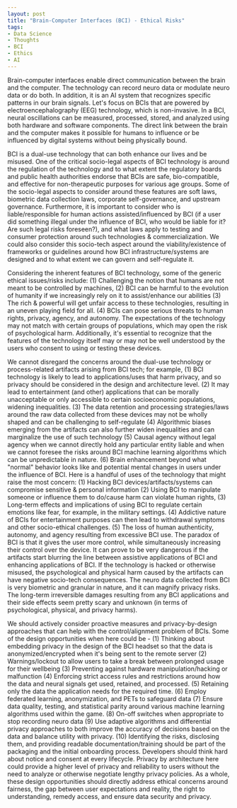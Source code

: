 ```yaml
---
layout: post
title: "Brain-Computer Interfaces (BCI) - Ethical Risks"
tags:
- Data Science
- Thoughts
- BCI
- Ethics
- AI
---
```


Brain-computer interfaces enable direct communication between the brain and the computer. The technology can record neuro data or modulate neuro data or do both. In addition, it is an AI system that recognizes specific patterns in our brain signals. Let's focus on BCIs that are powered by electroencephalography (EEG) technology, which is non-invasive. In a BCI, neural oscillations can be measured, processed, stored, and analyzed using both hardware and software components. The direct link between the brain and the computer makes it possible for humans to influence or be influenced by digital systems without being physically bound. 
 
BCI is a dual-use technology that can both enhance our lives and be misused. One of the critical socio-legal aspects of BCI technology is around the regulation of the technology and to what extent the regulatory boards and public health authorities endorse that BCIs are safe, bio-compatible, and effective for non-therapeutic purposes for various age groups. Some of the socio-legal aspects to consider around these features are soft laws, biometric data collection laws, corporate self-governance, and upstream governance. Furthermore, it is important to consider who is liable/responsible for human actions assisted/influenced by BCI (if a user did something illegal under the influence of BCI, who would be liable for it? Are such legal risks foreseen?), and what laws apply to testing and consumer protection around such technologies & commercialization. We could also consider this socio-tech aspect around the viability/existence of frameworks or guidelines around how BCI infrastructure/systems are designed and to what extent we can govern and self-regulate it. 
 
Considering the inherent features of BCI technology, some of the generic ethical issues/risks include: (1) Challenging the notion that humans are not meant to be controlled by machines, (2) BCI can be harmful to the evolution of humanity if we increasingly rely on it to assist/enhance our abilities (3) The rich & powerful will get unfair access to these technologies, resulting in an uneven playing field for all. (4) BCIs can pose serious threats to human rights, privacy, agency, and autonomy. The expectations of the technology may not match with certain groups of populations, which may open the risk of psychological harm. Additionally, it's essential to recognize that the features of the technology itself may or may not be well understood by the users who consent to using or testing these devices. 
 
We cannot disregard the concerns around the dual-use technology or process-related artifacts arising from BCI tech; for example, (1) BCI technology is likely to lead to applications/uses that harm privacy, and so privacy should be considered in the design and architecture level. (2) It may lead to entertainment (and other) applications that can be morally unacceptable or only accessible to certain socioeconomic populations, widening inequalities. (3) The data retention and processing strategies/laws around the raw data collected from these devices may not be wholly shaped and can be challenging to self-regulate (4) Algorithmic biases emerging from the artifacts can also further widen inequalities and can marginalize the use of such technology (5) Causal agency without legal agency when we cannot directly hold any particular entity liable and when we cannot foresee the risks around BCI machine learning algorithms which can be unpredictable in nature. (6) Brain enhancement beyond what "normal" behavior looks like and potential mental changes in users under the influence of BCI. Here is a handful of uses of the technology that might raise the most concern: (1) Hacking BCI devices/artifacts/systems can compromise sensitive & personal information (2) Using BCI to manipulate someone or influence them to do/cause harm can violate human rights, (3) Long-term effects and implications of using BCI to regulate certain emotions like fear, for example, in the military settings. (4) Addictive nature of BCIs for entertainment purposes can then lead to withdrawal symptoms and other socio-ethical challenges. (5) The loss of human authenticity, autonomy, and agency resulting from excessive BCI use. The paradox of BCI is that it gives the user more control, while simultaneously increasing their control over the device. It can prove to be very dangerous if the artifacts start blurring the line between assistive applications of BCI and enhancing applications of BCI. If the technology is hacked or otherwise misused, the psychological and physical harm caused by the artifacts can have negative socio-tech consequences. The neuro data collected from BCI is very biometric and granular in nature, and it can magnify privacy risks. The long-term irreversible damages resulting from any BCI applications and their side effects seem pretty scary and unknown (in terms of psychological, physical, and privacy harms).

We should actively consider proactive measures and privacy-by-design approaches that can help with the control/alignment problem of BCIs. Some of the design opportunities when here could be - (1) Thinking about embedding privacy in the design of the BCI headset so that the data is anonymized/encrypted when it's being sent to the remote server (2) Warnings/lockout to allow users to take a break between prolonged usage for their wellbeing (3) Preventing against hardware manipulation/hacking or malfunction (4) Enforcing strict access rules and restrictions around how the data and neural signals get used, retained, and processed. (5) Retaining only the data the application needs for the required time. (6) Employ federated learning, anonymization, and PETs to safeguard data (7) Ensure data quality, testing, and statistical parity around various machine learning algorithms used within the game. (8) On-off switches when appropriate to stop recording neuro data (9) Use adaptive algorithms and differential privacy approaches to both improve the accuracy of decisions based on the data and balance utility with privacy. (10) Identifying the risks, disclosing them, and providing readable documentation/training should be part of the packaging and the initial onboarding process. Developers should think hard about notice and consent at every lifecycle. Privacy by architecture here could provide a higher level of privacy and reliability to users without the need to analyze or otherwise negotiate lengthy privacy policies. As a whole, these design opportunities should directly address ethical concerns around fairness, the gap between user expectations and reality, the right to understanding, remedy access, and ensure data security and privacy.
